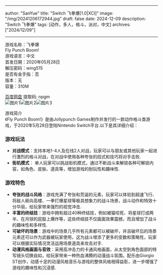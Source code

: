 
---
author: "SanYue"
title: "Switch 飞拳爆[1.0|XCI]"
image: "/img/20241206172944.jpg"
draft: false
date: 2024-12-09
description: "Switch 飞拳爆"
tags: [动作，多人，格斗，派对，中文]
archives: ["2024/12/09"]

---

游戏名称：飞拳爆   
Fly Punch Boom!    
游戏语言：中文  
首发日期：2020年05月28日  
解压密码：wing515  
是否有金手指：否  
版本：无   
容量：310M

[百度网盘](https://pan.baidu.com/s/14o1LJrEkCCWNTuXdaTAxmQ) 提取码: npgm  
![图片1](/img/a74955.jpg)![图片2](/img/61baf1.jpg)![图片3](/img/83b30c.jpg)  

游戏简介  
《Fly Punch Boom!》是由Jollypunch Games制作并发行的一款动作格斗类游戏，于2020年5月28日登陆Nintendo Switch平台.以下是其详细介绍：

### 游戏玩法
- **对战模式**：支持本地1-4人及在线2人对战，玩家可以与朋友或其他玩家一起进行激烈的格斗对战，在对战中使用各种夸张的招式和技巧将对手击败.
- **街机模式**： 单人玩家可以挑战街机模式，通过不断战斗来解锁各种可解锁内容，如角色、皮肤、道具等，增加游戏的耐玩性和趣味性.

### 游戏特色
- **夸张的战斗风格**：游戏充满了夸张和荒诞的元素，玩家可以体验到超速飞行、将敌人砸向高楼、一拳打爆星球等极具想象力的战斗场景，战斗动作和特效十分华丽，给玩家带来强烈的视觉冲击.
- **丰富的终结技**：游戏中拥有超过40种终结技，例如被猫咬死、将星球打成两半、在月球的屁股上爆炸等，这些终结技不仅画面效果震撼，而且增加了战斗的趣味性和多样性.
- **可破坏的场景**：游戏中的场景几乎所有元素都可以被破坏，并且破坏后的场景元素还可以作为武器被玩家使用，这为战斗增添了更多的变数和策略性，玩家可以根据实际情况灵活运用场景道具来攻击对手.
- **动漫风格画面与音效**：采用高冲击力的卡通风格画面，从太空到角色面部的特写镜头切换自如，给玩家带来一种热血沸腾的动漫战斗氛围。配乐由Giorgio ST创作，动感十足的动漫风格音乐与游戏的整体风格相得益彰，进一步增强了游戏的趣味性和沉浸感.
